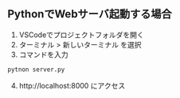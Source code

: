 ## PythonでWebサーバ起動する場合

1) VSCodeでプロジェクトフォルダを開く
2) ターミナル > 新しいターミナル を選択
3) コマンドを入力
```bash
pytnon server.py
```
4) http://localhost:8000 にアクセス
